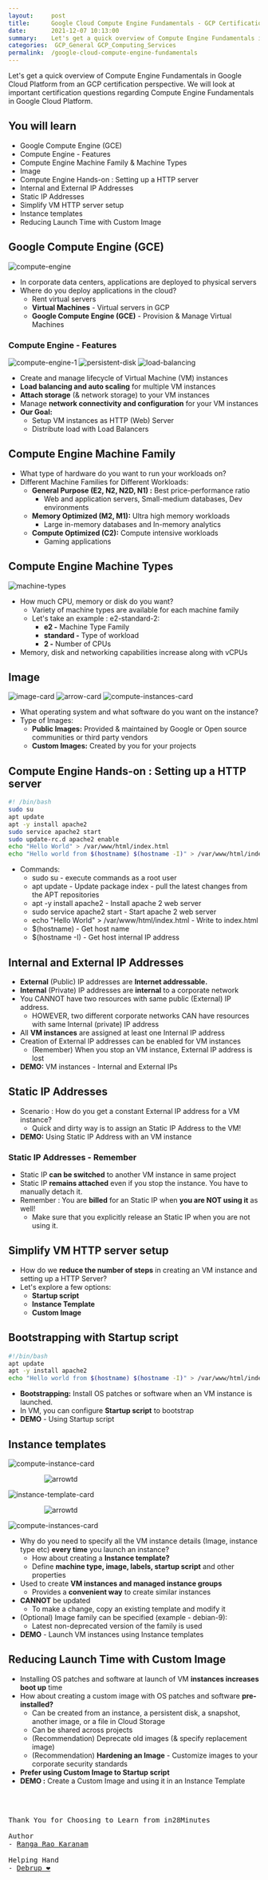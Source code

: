 ```yaml
---
layout:     post
title:      Google Cloud Compute Engine Fundamentals - GCP Certification Cheat Sheet
date:       2021-12-07 10:13:00
summary:    Let's get a quick overview of Compute Engine Fundamentals in Google Cloud Platform from an GCP certification perspective. We will look at important certification questions regarding Compute Engine Fundamentals in Google Cloud Platform.
categories:  GCP_General GCP_Computing_Services
permalink:  /google-cloud-compute-engine-fundamentals
---
```

Let's get a quick overview of Compute Engine Fundamentals in Google Cloud Platform from an GCP certification perspective. We will look at important certification questions regarding Compute Engine Fundamentals in Google Cloud Platform.


## You will learn

- Google Compute Engine (GCE)
- Compute Engine - Features
- Compute Engine Machine Family & Machine Types
- Image
- Compute Engine Hands-on : Setting up a HTTP server
- Internal and External IP Addresses
- Static IP Addresses
- Simplify VM HTTP server setup
- Instance templates
- Reducing Launch Time with Custom Image

## Google Compute Engine (GCE)

![compute-engine](https://user-images.githubusercontent.com/57451228/146007819-3d19ae5d-2ccf-4c5d-92c3-dd79525fb648.png)

- In corporate data centers, applications are deployed to physical servers
- Where do you deploy applications in the cloud?
   - Rent virtual servers
   - **Virtual Machines** - Virtual servers in GCP
   - **Google Compute Engine (GCE)** - Provision & Manage Virtual Machines

### Compute Engine - Features



![compute-engine-1](https://user-images.githubusercontent.com/57451228/146008143-1fc751d7-8b38-471d-89f6-6d696b42117b.png) ![persistent-disk](https://user-images.githubusercontent.com/57451228/146008163-dd005ccb-d8cb-42b1-b975-6055f6144173.png) ![load-balancing](https://user-images.githubusercontent.com/57451228/146008179-8179220b-bf74-4a29-87e1-90045a94200c.png)

- Create and manage lifecycle of Virtual Machine (VM) instances
- **Load balancing and auto scaling** for multiple VM instances
- **Attach storage** (& network storage) to your VM instances
- Manage **network connectivity and configuration** for your VM instances
- **Our Goal:**
   - Setup VM instances as HTTP (Web) Server
   - Distribute load with Load Balancers


## Compute Engine Machine Family

- What type of hardware do you want to run your workloads on?
- Different Machine Families for Different Workloads:
   - **General Purpose (E2, N2, N2D, N1) :** Best price-performance ratio
       - Web and application servers, Small-medium databases, Dev environments
   - **Memory Optimized (M2, M1):** Ultra high memory workloads
       - Large in-memory databases and In-memory analytics
   - **Compute Optimized (C2):** Compute intensive workloads
       - Gaming applications


## Compute Engine Machine Types

![machine-types](https://user-images.githubusercontent.com/57451228/146008734-31c3443a-ccb0-4479-90d0-0ce21244067f.png)


- How much CPU, memory or disk do you want?
   - Variety of machine types are available for each machine family
   - Let's take an example : e2-standard-2:
       - **e2 -** Machine Type Family
       - **standard -** Type of workload
       - **2 -** Number of CPUs
- Memory, disk and networking capabilities increase along with vCPUs


## Image

![image-card](https://user-images.githubusercontent.com/57451228/146009000-8f58bbf3-9d93-4cd3-9137-a4198e5e8b5f.png) ![arrow-card](https://user-images.githubusercontent.com/57451228/146009041-39360ae6-b823-4a24-a614-1e56a578f78b.png) ![compute-instances-card](https://user-images.githubusercontent.com/57451228/146009053-0e54df13-aa4a-4666-b619-27861282e361.png)

- What operating system and what software do you want on the instance?
- Type of Images:
   - **Public Images:** Provided & maintained by Google or Open source communities or third party vendors
   - **Custom Images:** Created by you for your projects

## Compute Engine Hands-on : Setting up a HTTP server
```sh
#! /bin/bash
sudo su
apt update 
apt -y install apache2
sudo service apache2 start
sudo update-rc.d apache2 enable
echo "Hello World" > /var/www/html/index.html
echo "Hello world from $(hostname) $(hostname -I)" > /var/www/html/index.html
```

- Commands:
  - sudo su - execute commands as a root user
  - apt update - Update package index - pull the latest changes from the APT repositories
  - apt -y install apache2 - Install apache 2 web server
  - sudo service apache2 start - Start apache 2 web server
  - echo "Hello World" > /var/www/html/index.html - Write to index.html
  - $(hostname) - Get host name
  - $(hostname -I) - Get host internal IP address


## Internal and External IP Addresses

- **External** (Public) IP addresses are **Internet addressable.**
- **Internal** (Private) IP addresses are **internal** to a corporate network
- You CANNOT have two resources with same public (External) IP address.
   - HOWEVER, two different corporate networks CAN have resources with same Internal (private) IP address
- All **VM instances** are assigned at least one Internal IP address
- Creation of External IP addresses can be enabled for VM instances
   - (Remember) When you stop an VM instance, External IP address is lost
- **DEMO:** VM instances - Internal and External IPs

## Static IP Addresses

- Scenario : How do you get a constant External IP address for a VM instance?
   - Quick and dirty way is to assign an Static IP Address to the VM!
- **DEMO:** Using Static IP Address with an VM instance

### Static IP Addresses - Remember

- Static IP **can be switched** to another VM instance in same project
- Static IP **remains attached** even if you stop the instance. You have to manually detach it.
- Remember : You are **billed** for an Static IP when **you are NOT using it** as well!
   - Make sure that you explicitly release an Static IP when you are not using it.

## Simplify VM HTTP server setup

- How do we **reduce the number of steps** in creating an VM instance and setting up a HTTP Server?
- Let's explore a few options:
   - **Startup script**
   - **Instance Template**
   - **Custom Image**

## Bootstrapping with Startup script

```sh
#!/bin/bash
apt update 
apt -y install apache2
echo "Hello world from $(hostname) $(hostname -I)" > /var/www/html/index.html
```

- **Bootstrapping:** Install OS patches or software when an VM instance is launched.
- In VM, you can configure **Startup script** to bootstrap
- **DEMO** - Using Startup script

## Instance templates

![compute-instance-card](https://user-images.githubusercontent.com/57451228/146011415-e47b7713-4303-4a72-8772-22f9e2d8f72a.png)

&emsp; &emsp; &emsp; &emsp; ![arrowtd](https://user-images.githubusercontent.com/57451228/146011427-967f8985-27d2-4535-a105-e751932c9838.png)

![instance-template-card](https://user-images.githubusercontent.com/57451228/146011437-acf8a26e-3a7f-4623-b2ed-a78a534e3306.png)


&emsp; &emsp; &emsp; &emsp; ![arrowtd](https://user-images.githubusercontent.com/57451228/146011445-a76b8e59-101a-4166-b64e-b0eda3e9ee68.png)

![compute-instances-card](https://user-images.githubusercontent.com/57451228/146011487-c5af68cb-ecb5-4654-9a71-0414379136e0.png)

- Why do you need to specify all the VM instance details (Image, instance type etc) **every time** you launch an instance?
  - How about creating a **Instance template?**
  - Define **machine type, image, labels, startup script** and other properties
- Used to create **VM instances and managed instance groups**
  - Provides a **convenient way** to create similar instances
- **CANNOT** be updated
  - To make a change, copy an existing template and modify it
- (Optional) Image family can be specified (example - debian-9):
  - Latest non-deprecated version of the family is used
- **DEMO** - Launch VM instances using Instance templates

## Reducing Launch Time with Custom Image
    
- Installing OS patches and software at launch of VM **instances increases boot up** time
- How about creating a custom image with OS patches and software **pre-installed?**
   - Can be created from an instance, a persistent disk, a snapshot, another image, or a file in Cloud Storage
   - Can be shared across projects
   - (Recommendation) Deprecate old images (& specify replacement image)
   - (Recommendation) **Hardening an Image** - Customize images to your corporate security standards
- **Prefer using Custom Image to Startup script**
- **DEMO :** Create a Custom Image and using it in an Instance Template


<BR/>
<BR/>

<pre>
Thank You for Choosing to Learn from in28Minutes

Author
- <a href="https://www.linkedin.com/in/rangakaranam/">Ranga Rao Karanam</a>

Helping Hand
- <a href="https://www.linkedin.com/in/debrup-365/">Debrup ❤️</a>
</pre>
